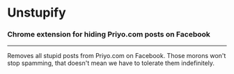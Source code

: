 # Unstupify

### Chrome extension for hiding Priyo.com posts on Facebook

---

Removes all stupid posts from Priyo.com on Facebook. Those morons won't stop spamming, that doesn't mean we have to tolerate them indefinitely.
